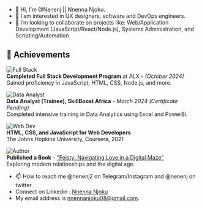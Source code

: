 - 👋 Hi, I'm @Nenenj || Nnenna Njoku.
- 👀 I am interested in UX designers, software and DevOps engineers.
- 💞️ I’m looking to collaborate on projects like: Web/Application Development (JavaScript/React/Node.js), Systems Administration, and Scripting/Automation
## 🎉 Achievements
![Full Stack](https://img.shields.io/badge/Full%20Stack%20Development%20Program-ALX-red)  
**Completed Full Stack Development Program** at ALX - *(October 2024)*  
Gained proficiency in JavaScript, HTML, CSS, Node.js, and more.

![Data Analyst](https://img.shields.io/badge/Data%20Analyst%20Trainee-SkillBoost%20Africa-brightgreen)  
**Data Analyst (Trainee), SkillBoost Africa** - *March 2024 (Certificate Pending)*  
Completed intensive training in Data Analytics using Excel and PowerBi.

![Web Dev](https://img.shields.io/badge/Web%20Development-HTML%2C%20CSS%2C%20JavaScript-orange)  
**HTML, CSS, and JavaScript for Web Developers**  
The Johns Hopkins University, Coursera, 2021

![Author](https://img.shields.io/badge/Author-Published%20Book%20on%20Amazon%20KDP-yellow)  
**Published a Book** - ["Feisty: Navigating Love in a Digital Maze"](https://www.amazon.com/author/nnennanjoku)  
Exploring modern relationships and the digital age.

- 📫 How to reach me @nenenj2 on Telegram/Instagram and @nenenj on twitter 
- Connect on Linkedin : [Nnenna Njoku](https://www.linkedin.com/in/nnenna-njoku-23941376/)
- My email address is nnennanjoku08@gmail.com.
